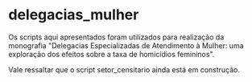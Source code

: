 # delegacias_mulher

Os scripts aqui apresentados foram utilizados para realização da monografia "Delegacias Especializadas de Atendimento à Mulher: uma exploração dos efeitos sobre a taxa de homicídios femininos".  

Vale ressaltar que o script setor_censitario ainda está em construção. 
